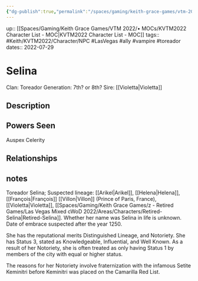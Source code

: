 ```yaml
---
{"dg-publish":true,"permalink":"/spaces/gaming/keith-grace-games/vtm-2022/areas/characters/selina/","dgHomeLink":true,"dgPassFrontmatter":true}
---
```


up:: [[Spaces/Gaming/Keith Grace Games/VTM 2022/• MOCs/KVTM2022 Character List - MOC|KVTM2022 Character List - MOC]]
tags:: #Keith/KVTM2022/Character/NPC  #LasVegas #ally #vampire #toreador
dates:: 2022-07-29

# Selina
Clan: Toreador
Generation: 7th? or 8th?
Sire: [[Violetta|Violetta]]
## Description





## Powers Seen
Auspex
Celerity

## Relationships

## notes

Toreador Selina; Suspected lineage:
[[Arikel|Arikel]], [[Helena|Helena]], [[François|François]] [[Villon|Villon]] (Prince of Paris, France), [[Violetta|Violetta]], [[Spaces/Gaming/Keith Grace Games/z - Retired Games/Las Vegas Mixed cWoD 2022/Areas/Characters/Retired-Selina|Retired-Selina]]. 
Whether her name was Selina in life is unknown. 
Date of embrace suspected after the year 1250.

She has the reputational merits Distinguished Lineage, and Notoriety. 
She has Status 3, stated as Knowledgeable, Influential, and Well Known. 
As a result of her Notoriety, she is often treated as only having Status 1 
by members of the city with equal or higher status.

The reasons for her Notoriety involve fraternization with the infamous 
Setite Keminitri before Keminitri  was placed on the Camarilla Red List.




